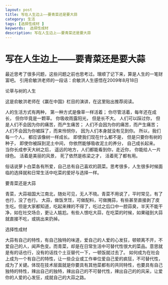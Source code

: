 ```yaml
---
layout: post
title: 写在人生边上——要青菜还是要大蒜
category: 生活
tags: [选择性成材 ]
keywords:  选择性成材
description: 写在人生边上——要青菜还是要大蒜
---
```


写在人生边上——要青菜还是要大蒜
====================================

最近思考了很多问题，这些问题之前也思考过。理顺了记下来，算是人生的一笔财富吧。
引用俞敏洪老师的一段话：俞敏洪人生感悟在2009年8月18日

论草与树的人生

这是俞敏洪老师在《赢在中国》栏目的演讲，在这里贴出推荐阅读。 
<p>
人的生活方式有两种， 第一种方式是像草一样活着； 你尽管活着，每年还在成长， 但你毕竟是一颗草。 你吸收雨露阳光， 但是长不大。 人们可以踩过你， 但是人们不会因为你的痛苦，而产生痛苦； 人们不会因为你的痛苦，而产生痛苦； 人们不会因为你被踩了，而来怜悯你， 因为人们本身就没有见到你。 所以，我们每一个人， 都应该像树一样成长。 即使我们现在什么都不是， 但是只要你有树的种子， 即使你被踩到泥土中间， 你依然能够吸收泥土的养分， 自己成长起来。 当你长成参天大树之后， 遥远的地方，人们都能看到你，走近你， 你能给人一片绿色。 活着是美丽的风景， 死了依然是栋梁之才， 活着死了都有用。
<p>
俗话说萝卜白菜各有所爱，自己总有自己喜欢的蔬菜。思考很多，人生很多时候面临的选择就和日常生活中吃菜的爱好与选择一样。

要青菜还是大蒜

<p>
青菜，大蒜祖国大江南北，随处可见，无人不晓。青菜不用说了，平时常见，有了也行，没了也行。 大蒜，做饭烹饪，可做配料，可做腌蒜，有些甚至直接剥了皮生吃。但是大家都知道，吃起来辣的不得了，吃过之后口中一腔蒜臭，半天不能干净，如在社交场合，更让人尴尬。有些人恨吃大蒜，在吃菜的时候，如果碰到大蒜就直接不吃，或挑出来扔掉。

选择性成材

<p>大蒜有自己的特性，有自己独特的味道，爱自己的人爱的心发狂，顿顿离不开，不爱自己的人，闻声色变。而青菜，却是在日常生活中可替代性很大的菜品。意思就是有的话也行，没有的话找个土豆替代一下，一顿饭就过去了。 如何成为在社会上成为一个有自己的特性，让一些企业或工作单位爱自己爱的疯狂，不可替代性，成为了关键。体现在技术层面就是你要具有其他菜都有的共同特性，也要具有自己独特的特性，辣出自己的独特，辣出自己的不可替代性，辣出自己的的风采，让爱你的人爱的心发狂，成就自己的大蒜之路。
